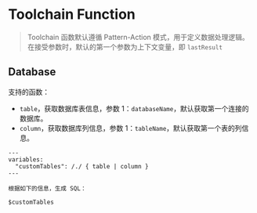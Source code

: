 # Toolchain Function

> Toolchain 函数默认遵循 Pattern-Action 模式，用于定义数据处理逻辑。在接受参数时，默认的第一个参数为上下文变量，即
`lastResult`

## Database

支持的函数：

- `table`，获取数据库表信息，参数 1：`databaseName`，默认获取第一个连接的数据库。
- `column`，获取数据库列信息，参数 1：`tableName`，默认获取第一个表的列信息。

```shire
---
variables:
  "customTables": /./ { table | column }
---

根据如下的信息，生成 SQL：

$customTables
```

